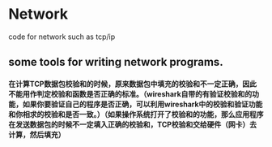 # Network
code for network such as tcp/ip

## some tools for writing network programs.
#### 在计算TCP数据包校验和的时候，原来数据包中填充的校验和不一定正确，因此不能用作判定校验和函数是否正确的标准。（wireshark自带的有验证校验和的功能，如果你要验证自己的程序是否正确，可以利用wireshark中的校验和验证功能和你相求的校验和是否一致。）（如果操作系统打开了校验和的功能，那么应用程序在发送数据包的时候不一定填入正确的校验和，TCP校验和交给硬件（网卡）去计算，然后填充）
